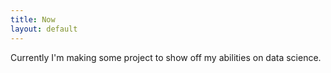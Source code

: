 ```yaml
---
title: Now
layout: default
---
```

Currently I'm making some project to show off my abilities on data science.

